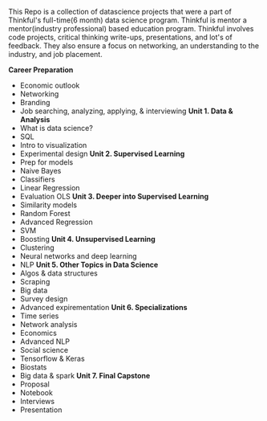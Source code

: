 This Repo is a collection of datascience projects that were a part of Thinkful's full-time(6 month) data science program. Thinkful is mentor a mentor(industry professional) based education program. Thinkful involves code projects, critical thinking write-ups, presentations, and lot's of feedback. They also ensure a focus on networking, an understanding to the industry, and job placement.  

**Career Preparation**
- Economic outlook
- Networking
- Branding
- Job searching, analyzing, applying, & interviewing
**Unit 1. Data & Analysis**
 - What is data science?
 - SQL
 - Intro to visualization
 - Experimental design
**Unit 2. Supervised Learning**
- Prep for models
- Naive Bayes
- Classifiers
- Linear Regression
- Evaluation OLS
**Unit 3. Deeper into Supervised Learning**
- Similarity models
- Random Forest
- Advanced Regression
- SVM
- Boosting
**Unit 4. Unsupervised Learning**
- Clustering
- Neural networks and deep learning
- NLP
**Unit 5. Other Topics in Data Science**
- Algos & data structures
- Scraping
- Big data
- Survey design
- Advanced expirementation
**Unit 6. Specializations**
- Time series
- Network analysis
- Economics
- Advanced NLP
- Social science
- Tensorflow & Keras
- Biostats
- Big data & spark
**Unit 7. Final Capstone**
- Proposal
- Notebook
- Interviews
- Presentation
